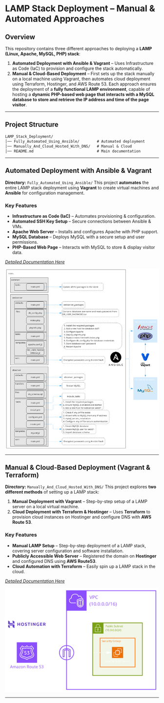 # LAMP Stack Deployment – Manual & Automated Approaches  

## Overview
This repository contains three different approaches to deploying a **LAMP (Linux, Apache, MySQL, PHP) stack**:
1. **Automated Deployment with Ansible & Vagrant** – Uses Infrastructure as Code (IaC) to provision and configure the stack automatically.
2. **Manual & Cloud-Based Deployment** – First sets up the stack manually on a local machine using Vagrant, then automates cloud deployment using Terraform, Hostinger, and AWS Route 53.
Each approach ensures the deployment of a **fully functional LAMP environment**, capable of hosting a **dynamic PHP-based web page that interacts with a MySQL database to store and retrieve the IP address and time of the page visitor**.

---

## Project Structure
```
LAMP_Stack_Deployment/
│── Fully_Automated_Using_Ansible/        # Automated deployment
│── Manually_And_Cloud_Hosted_With_DNS/   # Manual & Cloud
│── README.md                             # Main documentation
```

---

## Automated Deployment with Ansible & Vagrant
**Directory:** `Fully_Automated_Using_Ansible/`
This project **automates** the entire LAMP stack deployment using **Vagrant** to create virtual machines and **Ansible** for configuration management.
### Key Features
- **Infrastructure as Code (IaC)** – Automates provisioning & configuration.
- **Automated SSH Key Setup** – Secure connections between Ansible & VMs.
- **Apache Web Server** – Installs and configures Apache with PHP support.
- **MySQL Database** – Deploys MySQL with a secure setup and user permissions.
- **PHP-Based Web Page** – Interacts with MySQL to store & display visitor data.

*[Detailed Documentation Here](Fully_Automated_Using_Ansible/README.md)*

![Image](Fully_Automated_Using_Ansible/Diagram.png)

---

## Manual & Cloud-Based Deployment (Vagrant & Terraform)
**Directory:** `Manually_And_Cloud_Hosted_With_DNS/`
This project explores **two different methods** of setting up a LAMP stack:
1. **Manual Deployment with Vagrant** – Step-by-step setup of a LAMP server on a local virtual machine.
2. **Cloud Deployment with Terraform & Hostinger** – Uses **Terraform** to provision cloud instances on Hostinger and configure DNS with **AWS Route 53**.
### Key Features  
- **Manual LAMP Setup** – Step-by-step deployment of a LAMP stack, covering server configuration and software installation.
- **Publicly Accessible Web Server** – Registered the domain on **Hostinger** and configured DNS using **AWS Route53**.
- **Cloud Automation with Terraform** – Easily spin up a LAMP stack in the cloud.

*[Detailed Documentation Here](Manually_And_Cloud_Hosted_With_DNS/README.md)*

![Image](Manually_And_Cloud_Hosted_With_DNS/Diagram.png)

---
